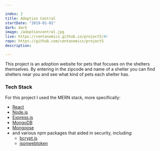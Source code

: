 ```yaml
---

index: 2
title: Adoption Central
startDate: "2019-01-01"
dark: dark
image: /adoptioncentral.jpg
live: https://centanomics.github.io/project5/#/
repo: https://github.com/centanomics/project5
description: 

---
```


This project is an adoption website for pets that focuses on the shelters themselves. By entering in the zipcode and name of a shelter you can find shelters near you and see what kind of pets each shelter has.

### Tech Stack

For this project I used the MERN stack, more specifically:

- [React](https://reactjs.org/)
- [Node.js](https://nodejs.org/)
- [Express.js](https://expressjs.com/)
- [MongoDB](https://www.mongodb.com/)
- [Mongoose](https://mongoosejs.com/)
- and various npm packages that aided in security, including:
  - [bcrypt.js](https://www.npmjs.com/package/bcryptjs)
  - [jsonwebtoken](https://www.npmjs.com/package/jsonwebtoken)